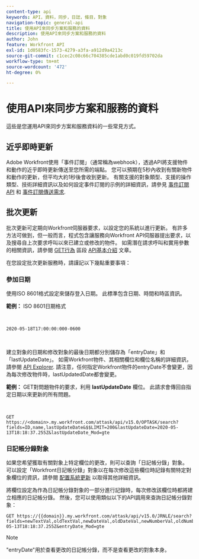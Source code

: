 ```yaml
---
content-type: api
keywords: API，資料，同步，日誌，條目，對象
navigation-topic: general-api
title: 使用API來同步方案和服務的資料
description: 使用API來同步方案和服務的資料
author: John
feature: Workfront API
exl-id: 1d0583fc-1573-4279-a3fa-a912d9a4213c
source-git-commit: c1cec2c08c66c704385cde1abd0c019fd59702da
workflow-type: tm+mt
source-wordcount: '472'
ht-degree: 0%

---
```



# 使用API來同步方案和服務的資料

這些是您運用API來同步方案和服務資料的一些常見方式。

## 近乎即時更新

Adobe Workfront使用「事件訂閱」（通常稱為webhook），透過API將支援物件和動作的近乎即時更新傳送至您所需的端點。 您可以預期在5秒內收到有關新物件和動作的更新，但平均大約1秒後會收到更新。 有關支援的對象類型、支援的操作類型、技術詳細資訊以及如何設定事件訂閱的示例的詳細資訊，請參見 [事件訂閱API](../../wf-api/general/event-subs-api.md) 和 [事件訂閱傳送需求](../../wf-api/general/setup-event-sub-endpoint.md).

## 批次更新

批次更新可定期向Workfront伺服器要求，以設定您的系統以進行更新。 有許多方法可做到，但一般而言，程式包含讓服務向Workfront API伺服器提出要求，以及搜尋自上次要求呼叫以來已建立或修改的物件。 如需潛在請求呼叫和實用參數的相關資訊，請參閱 [GET行為](../../wf-api/general/api-basics.md#get-behavior) 區段 [API基本介紹](../../wf-api/general/api-basics.md) 文章。

在您設定批次更新服務時，請謹記以下幾點重要事項：

### 參加日期

使用ISO 8601格式設定來儲存登入日期。 此標準包含日期、時間和時區資訊。

**範例：** ISO 8601日期格式

<!-- [Copy](javascript:void(0);) -->
 
<pre><code>2020-05-18T17:00:00:000-0600</code></pre> 

建立對象的日期和修改對象的最後日期都分別儲存為「entryDate」和「lastUpdateDate」。 如需Workfront物件、其相關欄位和欄位名稱的詳細資訊，請參閱 [API Explorer](../../wf-api/general/api-explorer.md). 請注意，任何指定Workfront物件的entryDate不會變更，因為每次修改物件時，lastUpdatedDate都會變更。

**範例：** GET對問題物件的要求，利用 **lastUpdateDate** 欄位。 此請求會傳回自指定日期以來更新的所有問題。

<!-- [Copy](javascript:void(0);) -->
 

```
GET
https://<domain>.my.workfront.com/attask/api/v15.0/OPTASK/search?fields=ID,name,lastUpdateDate&$$LIMIT=200&lastUpdateDate=2020-05-13T18:18:37.255Z&lastUpdateDate_Mod=gte
```

### 日記帳分錄對象

如果您希望獲取有關對象上特定欄位的更改，則可以查詢「日記帳分錄」對象。 可以設定「Workfront日記帳分錄」對象以在每次修改這些欄位時記錄有關特定對象欄位的資訊，請參閱 [配置系統更新](../../administration-and-setup/set-up-workfront/system-tracked-update-feeds/configure-system-updates.md) 以取得其他詳細資訊。

將欄位設定為作為日記帳分錄對象的一部分進行記錄時，每次修改該欄位時都將建立相應的日記帳分錄。 然後，您可以使用類似以下的API調用來查詢日記帳分錄對象：

<!-- [Copy](javascript:void(0);) -->

<pre><code>GET https://&#123;&#123;domain&#125;&#125;.my.workfront.com/attask/api/v15.0/JRNLE/search?fields=newTextVal,oldTextVal,newDateVal,oldDateVal,newNumberVal,oldNumberVal,entryDate,objObjCode,objID,fieldName&fieldName=name&objObjCode=OPTASK&entryDate=2020-05-13T18:18:37.255Z&entryDate_Mod=gte</code></pre>

>[!NOTE]
>
>&quot;entryDate&quot;用於查看更改的日記帳分錄，而不是查看更改的對象本身。
